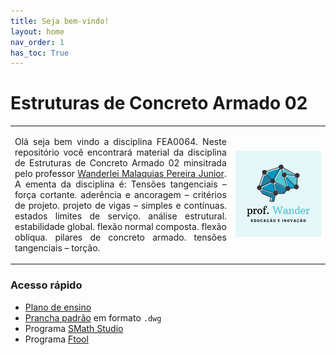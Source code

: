 ```yaml
---
title: Seja bem-vindo!
layout: home
nav_order: 1
has_toc: True
---
```


<h1>Estruturas de Concreto Armado 02</h1>

<table>
  <tr>
    <td style="width:70%;">
      <p align="justify">
        Olá seja bem vindo a disciplina FEA0064. Neste repositório você encontrará material da disciplina de Estruturas de Concreto Armado 02 minsitrada pelo professor <a target="_blank" rel="noopener" href="http://lattes.cnpq.br/2268506213083114">Wanderlei Malaquias Pereira Junior</a>. A ementa da disciplina é: Tensões tangenciais – força cortante. aderência e ancoragem – critérios de projeto. projeto de vigas – simples e contínuas. estados limites de serviço. análise estrutural. estabilidade global. flexão normal composta. flexão oblíqua. pilares de concreto armado. tensões tangenciais – torção.
      </p>
    </td>
    <td style="width:30%;"><img src="assets/images/logo.png"/></td>  
  </tr>
</table>


<h3>Acesso rápido</h3>

<ul>
  <li><a target="_blank" rel="noopener" href="https://drive.google.com/drive/folders/0B7fde98nbW1JfjhwMndpN1pqSFVnWkVKLTVGeTh0X3huZVRETGtIQk95N2lxS1JHUjE0M1U?resourcekey=0-80u4x0QEcpM_rnPTI6GT0g&usp=sharing">Plano de ensino</a></li>
  <li><a target="_blank" rel="noopener" href="https://drive.google.com/file/d/1UUOfmCH4539GA46mEw_687d9u7eGKAH4/view?usp=sharing">Prancha padrão</a> em formato <code>.dwg</code></li>
  <li>Programa <a target="_blank" rel="noopener" href="https://smath.com/en-US/view/SMathStudio/download">SMath Studio</a></li>
  <li>Programa <a target="_blank" rel="noopener" href="https://www.ftool.com.br/Ftool/">Ftool</a></li>
</ul>
